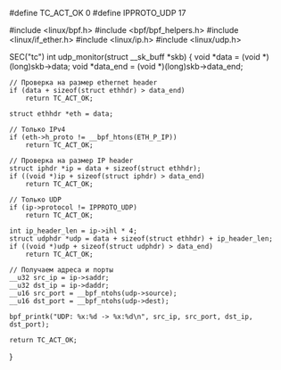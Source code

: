 #define TC_ACT_OK 0
#define IPPROTO_UDP 17


#include <linux/bpf.h>
#include <bpf/bpf_helpers.h>
#include <linux/if_ether.h>
#include <linux/ip.h>
#include <linux/udp.h>

SEC("tc")
int udp_monitor(struct __sk_buff *skb) {
    void *data = (void *)(long)skb->data;
    void *data_end = (void *)(long)skb->data_end;

    // Проверка на размер ethernet header
    if (data + sizeof(struct ethhdr) > data_end)
        return TC_ACT_OK;

    struct ethhdr *eth = data;

    // Только IPv4
    if (eth->h_proto != __bpf_htons(ETH_P_IP))
        return TC_ACT_OK;

    // Проверка на размер IP header
    struct iphdr *ip = data + sizeof(struct ethhdr);
    if ((void *)ip + sizeof(struct iphdr) > data_end)
        return TC_ACT_OK;

    // Только UDP
    if (ip->protocol != IPPROTO_UDP)
        return TC_ACT_OK;

    int ip_header_len = ip->ihl * 4;
    struct udphdr *udp = data + sizeof(struct ethhdr) + ip_header_len;
    if ((void *)udp + sizeof(struct udphdr) > data_end)
        return TC_ACT_OK;

    // Получаем адреса и порты
    __u32 src_ip = ip->saddr;
    __u32 dst_ip = ip->daddr;
    __u16 src_port = __bpf_ntohs(udp->source);
    __u16 dst_port = __bpf_ntohs(udp->dest);

    bpf_printk("UDP: %x:%d -> %x:%d\n", src_ip, src_port, dst_ip, dst_port);

    return TC_ACT_OK;
}

